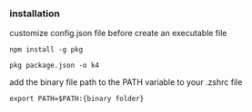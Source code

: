 ### installation
customize config.json file before create an executable file

````
npm install -g pkg
````
````
pkg package.json -o k4
````

add the binary file path to the PATH variable to your .zshrc file
````
export PATH=$PATH:{binary folder}
````
